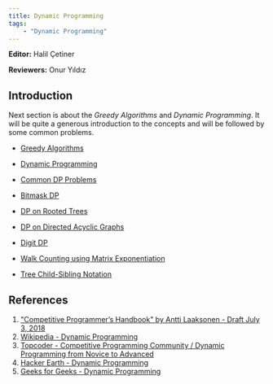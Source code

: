 ```yaml
---
title: Dynamic Programming
tags:
    - "Dynamic Programming"
---
```


**Editor:** Halil Çetiner

**Reviewers:** Onur Yıldız

## Introduction
Next section is about the *Greedy Algorithms* and *Dynamic Programming*. It will be quite a generous introduction to the concepts and will be followed by some common problems.

- [Greedy Algorithms](./GreedyAlgorithms.md)

- [Dynamic Programming](./DynamicProgramming.md)

- [Common DP Problems](./CommonDPProblems.md)

- [Bitmask DP](./BitmaskDP.md)

- [DP on Rooted Trees](./DPonRootedTrees.md)

- [DP on Directed Acyclic Graphs](./DPonDirectedAcyclicGraphs.md)

- [Digit DP](./DigitDP.md)

- [Walk Counting using Matrix Exponentiation](./WalkCountingwMatrix.md)

- [Tree Child-Sibling Notation](./TreeChildSiblingNotation.md)

## References

1. ["Competitive Programmer’s Handbook" by Antti Laaksonen - Draft July 3, 2018](https://cses.fi/book/book.pdf)
2. [Wikipedia - Dynamic Programming](https://en.wikipedia.org/wiki/Dynamic_programming)
3. [Topcoder - Competitive Programming Community / Dynamic Programming from Novice to Advanced](https://www.topcoder.com/community/competitive-programming/tutorials/dynamic-programming-from-novice-to-advanced/)
4. [Hacker Earth - Dynamic Programming](https://www.hackerearth.com/practice/algorithms/dynamic-programming/)
5. [Geeks for Geeks - Dynamic Programming](https://www.geeksforgeeks.org/dynamic-programming/)
